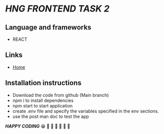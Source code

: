 #  ***HNG FRONTEND TASK 2***
## Language and frameworks
- REACT

## Links
- [Home](https://deux-ol4.netlify.app/)
  
## Installation instructions
- Download the code from github (Main branch)
- npm i to install dependencies
- npm start to  start application
- create .env file and specify the variables specified in the env sections.
- use the post man doc to test the app




***HAPPY CODING***
:grin:
:rocket: :rocket: :rocket: :rocket: :rocket: :rocket:
